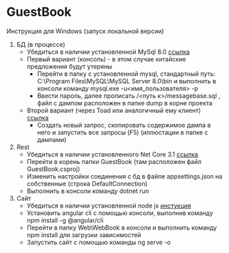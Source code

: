 # GuestBook

Инструкция для Windows (запуск локальной версии)

1.	БД (в процессе)
	-	Убедиться в наличии установленной MySql 8.0 [ссылка](https://dev.mysql.com/downloads/windows/installer/8.0.html)
	-	Первый вариант (консоль) - в этом случае китайские предложения будут утеряны
		-	Перейти в папку с установленной mysql, стандартный путь: C:\Program Files\MySQL\MySQL Server 8.0\bin  и выполнить в консоли команду mysql.exe -u<имя_пользователя> -p
		-	Ввести пароль, далее прописать    /<путь к>/messagebase.sql , файл с дампом расположен в папке dump в корне проекта 
	-	Второй вариант (через Toad или аналогичный ему клиент)	[ссылка](https://www.toadworld.com/)
		-	Создать новый запрос, скопировать содержимое дампа в него и запустить все запросы (F5) (иллюстации в папке с дампами)
2.	Rest
	-	Убедиться в наличии установленного Net Core 3.1 [ссылка](https://dotnet.microsoft.com/download/dotnet-core/3.1)
	-	Перейти в корень папки GuestBook (там расположен файл GuestBook.csproj)
	-	Изменить настройки соединения с бд в файле appsettings.json на собственные (строка DefaultConnection) 
	-	Выполнить в консоли команду dotnet run
3.	Сайт
	-	Убедиться в наличии установленной node js [инстукция](https://metanit.com/web/nodejs/1.1.php)
	-	Установить angular cli с помощью консоли, выполнив команду npm install -g @angular/cli
	-	Перейти в папку Web\WebBook в консоли и выполнить команду npm install для загрузки зависимостей
	-	Запустить сайт с помощью команды ng serve -o